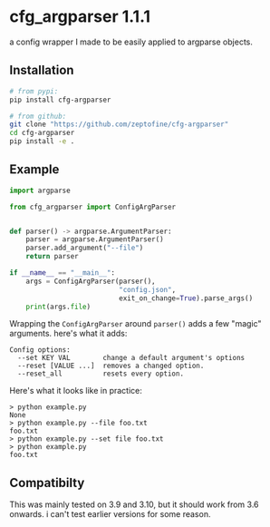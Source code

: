 # cfg_argparser 1.1.1

a config wrapper I made to be easily applied to argparse objects.

## Installation

```bash
# from pypi:
pip install cfg-argparser

# from github:
git clone "https://github.com/zeptofine/cfg-argparser"
cd cfg-argparser
pip install -e .

```

## Example

```python
import argparse

from cfg_argparser import ConfigArgParser


def parser() -> argparse.ArgumentParser:
    parser = argparse.ArgumentParser()
    parser.add_argument("--file")
    return parser

if __name__ == "__main__":
    args = ConfigArgParser(parser(),
                           "config.json",
                           exit_on_change=True).parse_args()
    print(args.file)
```

Wrapping the `ConfigArgParser` around `parser()` adds a few "magic" arguments.
here's what it adds:

```rich
Config options:
  --set KEY VAL        change a default argument's options
  --reset [VALUE ...]  removes a changed option.
  --reset_all          resets every option.
```

Here's what it looks like in practice:

```null
> python example.py
None
> python example.py --file foo.txt
foo.txt
> python example.py --set file foo.txt
> python example.py
foo.txt
```

## Compatibilty

This was mainly tested on 3.9 and 3.10, but it should work from 3.6 onwards. i can't test earlier versions for some reason.
